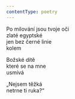 ```yaml
---
contentType: poetry
---
```


<section>

Po milování jsou tvoje oči  
zlaté egyptské  
jen bez černé linie  
kolem

Božské dítě  
které se na mne  
usmívá

</section>

<section>

„Nejsem těžká  
netrne ti ruka?“

</section>

